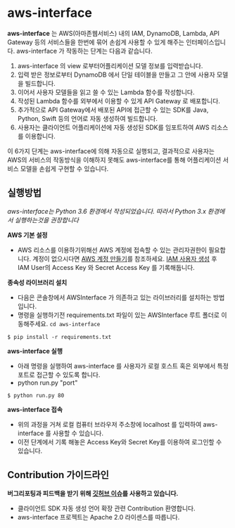 # aws-interface

**aws-interface** 는 AWS(아마존웹서비스) 내의 IAM, DynamoDB, Lambda, API Gateway 등의 서비스들을 한번에 묶어
손쉽게 사용할 수 있게 해주는 인터페이스입니다. aws-interface 가 작동하는 단계는 다음과 같습니다.
1. aws-interface 의 view 로부터어플리케이션 모델 정보를 입력받습니다. 
2. 입력 받은 정보로부터 DynamoDB 에서 단일 테이블을 만들고 그 안에 사용자 모델을 빌드합니다. 
3. 이어서 사용자 모델들을 읽고 쓸 수 있는 Lambda 함수를 작성합니다.
4. 작성된 Lambda 함수를 외부에서 이용할 수 있게 API Gateway 로 배포합니다.
5. 추가적으로 API Gateway에서 배포된 API에 접근할 수 있는 SDK를 Java, Python, Swift 등의 언어로 자동 생성하여 빌드합니다.
6. 사용자는 클라이언트 어플리케이션에 자동 생성된 SDK를 임포트하여 AWS 리소스를 이용합니다.

이 6가지 단계는 aws-interface에 의해 자동으로 실행되고, 결과적으로 사용자는 AWS의 서비스의 작동방식을 이해하지 못해도 aws-interface를 통해 어플리케이션 서비스 모델을 손쉽게 구현할 수 있습니다.


## 실행방법
*aws-interface는 Python 3.6 환경에서 작성되었습니다. 따라서 Python 3.x 환경에서 실행하는것을 권장합니다*

**AWS 기본 설정**
* AWS 리소스를 이용하기위해선 AWS 계정에 접속할 수 있는 관리자권한이 필요합니다. 계정이 없으시다면 [AWS 계정 만들기](https://aws.amazon.com/ko/premiumsupport/knowledge-center/create-and-activate-aws-account/)를 참조하세요.
[IAM 사용자 생성](https://docs.aws.amazon.com/ko_kr/IAM/latest/UserGuide/id_users_create.html) 후 IAM User의 Access Key 와 Secret Access Key 를 기록해둡니다.


**종속성 라이브러리 설치**
* 다음은 콘솔창에서 AWSInterface 가 의존하고 있는 라이브러리를 설치하는 방법입니다. 
* 명령을 실행하기전 requirements.txt 파일이 있는 AWSInterface 루트 폴더로 이동해주세요. ```cd aws-interface```
```shell
$ pip install -r requirements.txt
```


**aws-interface 실행**
* 아래 명령을 실행하여 aws-interface 를 사용자가 로컬 호스트 혹은 외부에서 특정 포트로 접근할 수 있도록 합니다.
* python run.py "port"
```shell
$ python run.py 80
```

**aws-interface 접속**
* 위의 과정을 거쳐 로컬 컴퓨터 브라우저 주소창에 localhost 를 입력하여 
aws-interface 를 사용할 수 있습니다.
* 이전 단계에서 기록 해놓은 Access Key와 Secret Key를 이용하여 로그인할 수 있습니다.

## Contribution 가이드라인

**버그리포팅과 피드백을 받기 위해 [깃허브 이슈](https://github.com/hubaimaster/aws-interface/issues)를 사용하고 있습니다.**
* 클라이언트 SDK 자동 생성 언어 확장 관련 Contribution 환영합니다.
* aws-interface 프로젝트는 Apache 2.0 라이센스를 따릅니다.
